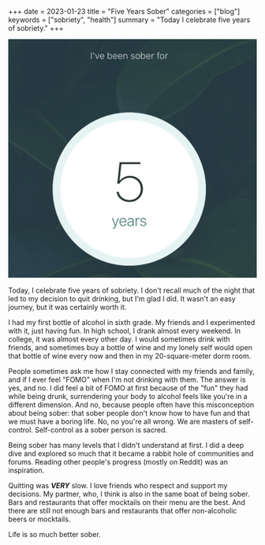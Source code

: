 +++
date = 2023-01-23
title = "Five Years Sober"
categories = ["blog"]
keywords = ["sobriety", "health"]
summary = "Today I celebrate five years of sobriety."
+++



![I've been sober for 5 years badge from IAmSober app](/static/media/5-years-sober.jpg "I've been sober for 5 years badge from IAmSober app")

Today, I celebrate five years of sobriety. I don't recall much of the night that led to my decision to quit drinking, but I'm glad I did. It wasn't an easy journey, but it was certainly worth it.

I had my first bottle of alcohol in sixth grade. My friends and I experimented with it, just having fun. In high school, I drank almost every weekend. In college, it was almost every other day. I would sometimes drink with friends, and sometimes buy a bottle of wine and my lonely self would open that bottle of wine every now and then in my 20-square-meter dorm room.

People sometimes ask me how I stay connected with my friends and family, and if I ever feel "FOMO" when I'm not drinking with them. The answer is yes, and no. I did feel a bit of FOMO at first because of the "fun" they had while being drunk, surrendering your body to alcohol feels like you're in a different dimension. And no, because people often have this misconception about being sober: that sober people don't know how to have fun and that we must have a boring life. No, no you're all wrong. We are masters of self-control. Self-control as a sober person is sacred. 

Being sober has many levels that I didn't understand at first. I did a deep dive and explored so much that it became a rabbit hole of communities and forums. Reading other people's progress (mostly on Reddit) was an inspiration.

Quitting was ***VERY*** slow. I love friends who respect and support my decisions. My partner, who, I think is also in the same boat of being sober. Bars and restaurants that offer mocktails on their menu are the best. And there are still not enough bars and restaurants that offer non-alcoholic beers or mocktails.

Life is so much better sober.